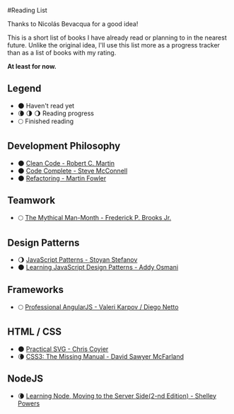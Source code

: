 #Reading List

Thanks to Nicolás Bevacqua for a good idea!

This is a short list of books I have already read or planning to in the nearest future.
Unlike the original idea, I'll use this list more as a progress tracker than as a list
of books with my rating.

**At least for now.**

## Legend

- 🌑 Haven't read yet
- 🌘 🌗 🌖 Reading progress
- 🌕 Finished reading

## Development Philosophy

- 🌑 [Clean Code - Robert C. Martin](http://a.co/7TeK7om)
- 🌑 [Code Complete - Steve McConnell](http://a.co/5Jd6MrI)
- 🌑 [Refactoring - Martin Fowler](http://a.co/hUTUeMp)

## Teamwork

- 🌕 [The Mythical Man-Month - Frederick P. Brooks Jr.](http://a.co/6co0SEB)

## Design Patterns

- 🌖 [JavaScript Patterns - Stoyan Stefanov](http://a.co/3fItddm)
- 🌑 [Learning JavaScript Design Patterns - Addy Osmani](http://a.co/1qAWsCh)

## Frameworks

- 🌕 [Professional AngularJS  - Valeri Karpov / Diego Netto](http://a.co/0sj2JYC)

## HTML / CSS

- 🌑 [Practical SVG  - Chris Coyier](https://abookapart.com/products/practical-svg)
- 🌘 [CSS3: The Missing Manual  - David Sawyer McFarland ](https://amzn.com/1449325947)

## NodeJS

- 🌘 [Learning Node, Moving to the Server Side(2-nd Edition)  - Shelley Powers](http://a.co/g1hlMYW)
